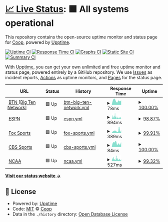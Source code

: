 # [📈 Live Status](https://CoopPlayzz.github.io/Webstatus-sports): <!--live status--> **🟩 All systems operational**

This repository contains the open-source uptime monitor and status page for [Coop](coopos.github.io/CoopOS), powered by [Upptime](https://github.com/upptime/upptime).

[![Uptime CI](https://github.com/CoopPlayzz/Webstatus-sports/workflows/Uptime%20CI/badge.svg)](https://github.com/CoopPlayzz/Webstatus-sports/actions?query=workflow%3A%22Uptime+CI%22)
[![Response Time CI](https://github.com/CoopPlayzz/Webstatus-sports/workflows/Response%20Time%20CI/badge.svg)](https://github.com/CoopPlayzz/Webstatus-sports/actions?query=workflow%3A%22Response+Time+CI%22)
[![Graphs CI](https://github.com/CoopPlayzz/Webstatus-sports/workflows/Graphs%20CI/badge.svg)](https://github.com/CoopPlayzz/Webstatus-sports/actions?query=workflow%3A%22Graphs+CI%22)
[![Static Site CI](https://github.com/CoopPlayzz/Webstatus-sports/workflows/Static%20Site%20CI/badge.svg)](https://github.com/CoopPlayzz/Webstatus-sports/actions?query=workflow%3A%22Static+Site+CI%22)
[![Summary CI](https://github.com/CoopPlayzz/Webstatus-sports/workflows/Summary%20CI/badge.svg)](https://github.com/CoopPlayzz/Webstatus-sports/actions?query=workflow%3A%22Summary+CI%22)

With [Upptime](https://upptime.js.org), you can get your own unlimited and free uptime monitor and status page, powered entirely by a GitHub repository. We use [Issues](https://github.com/CoopPlayzz/Webstatus-sports/issues) as incident reports, [Actions](https://github.com/CoopPlayzz/Webstatus-sports/actions) as uptime monitors, and [Pages](https://CoopPlayzz.github.io/Webstatus-sports) for the status page.

<!--start: status pages-->
<!-- This summary is generated by Upptime (https://github.com/upptime/upptime) -->
<!-- Do not edit this manually, your changes will be overwritten -->
<!-- prettier-ignore -->
| URL | Status | History | Response Time | Uptime |
| --- | ------ | ------- | ------------- | ------ |
| <img alt="" src="https://icons.duckduckgo.com/ip3/btn.com.ico" height="13"> [BTN [Big Ten Network]](https://btn.com) | 🟩 Up | [btn-big-ten-network.yml](https://github.com/CoopPlayzz/Webstatus-sports/commits/HEAD/history/btn-big-ten-network.yml) | <details><summary><img alt="Response time graph" src="./graphs/btn-big-ten-network/response-time-week.png" height="20"> 78ms</summary><br><a href="https://CoopPlayzz.github.io/Webstatus-sports/history/btn-big-ten-network"><img alt="Response time 99" src="https://img.shields.io/endpoint?url=https%3A%2F%2Fraw.githubusercontent.com%2FCoopPlayzz%2FWebstatus-sports%2FHEAD%2Fapi%2Fbtn-big-ten-network%2Fresponse-time.json"></a><br><a href="https://CoopPlayzz.github.io/Webstatus-sports/history/btn-big-ten-network"><img alt="24-hour response time 83" src="https://img.shields.io/endpoint?url=https%3A%2F%2Fraw.githubusercontent.com%2FCoopPlayzz%2FWebstatus-sports%2FHEAD%2Fapi%2Fbtn-big-ten-network%2Fresponse-time-day.json"></a><br><a href="https://CoopPlayzz.github.io/Webstatus-sports/history/btn-big-ten-network"><img alt="7-day response time 78" src="https://img.shields.io/endpoint?url=https%3A%2F%2Fraw.githubusercontent.com%2FCoopPlayzz%2FWebstatus-sports%2FHEAD%2Fapi%2Fbtn-big-ten-network%2Fresponse-time-week.json"></a><br><a href="https://CoopPlayzz.github.io/Webstatus-sports/history/btn-big-ten-network"><img alt="30-day response time 89" src="https://img.shields.io/endpoint?url=https%3A%2F%2Fraw.githubusercontent.com%2FCoopPlayzz%2FWebstatus-sports%2FHEAD%2Fapi%2Fbtn-big-ten-network%2Fresponse-time-month.json"></a><br><a href="https://CoopPlayzz.github.io/Webstatus-sports/history/btn-big-ten-network"><img alt="1-year response time 99" src="https://img.shields.io/endpoint?url=https%3A%2F%2Fraw.githubusercontent.com%2FCoopPlayzz%2FWebstatus-sports%2FHEAD%2Fapi%2Fbtn-big-ten-network%2Fresponse-time-year.json"></a></details> | <details><summary><a href="https://CoopPlayzz.github.io/Webstatus-sports/history/btn-big-ten-network">100.00%</a></summary><a href="https://CoopPlayzz.github.io/Webstatus-sports/history/btn-big-ten-network"><img alt="All-time uptime 100.00%" src="https://img.shields.io/endpoint?url=https%3A%2F%2Fraw.githubusercontent.com%2FCoopPlayzz%2FWebstatus-sports%2FHEAD%2Fapi%2Fbtn-big-ten-network%2Fuptime.json"></a><br><a href="https://CoopPlayzz.github.io/Webstatus-sports/history/btn-big-ten-network"><img alt="24-hour uptime 100.00%" src="https://img.shields.io/endpoint?url=https%3A%2F%2Fraw.githubusercontent.com%2FCoopPlayzz%2FWebstatus-sports%2FHEAD%2Fapi%2Fbtn-big-ten-network%2Fuptime-day.json"></a><br><a href="https://CoopPlayzz.github.io/Webstatus-sports/history/btn-big-ten-network"><img alt="7-day uptime 100.00%" src="https://img.shields.io/endpoint?url=https%3A%2F%2Fraw.githubusercontent.com%2FCoopPlayzz%2FWebstatus-sports%2FHEAD%2Fapi%2Fbtn-big-ten-network%2Fuptime-week.json"></a><br><a href="https://CoopPlayzz.github.io/Webstatus-sports/history/btn-big-ten-network"><img alt="30-day uptime 100.00%" src="https://img.shields.io/endpoint?url=https%3A%2F%2Fraw.githubusercontent.com%2FCoopPlayzz%2FWebstatus-sports%2FHEAD%2Fapi%2Fbtn-big-ten-network%2Fuptime-month.json"></a><br><a href="https://CoopPlayzz.github.io/Webstatus-sports/history/btn-big-ten-network"><img alt="1-year uptime 100.00%" src="https://img.shields.io/endpoint?url=https%3A%2F%2Fraw.githubusercontent.com%2FCoopPlayzz%2FWebstatus-sports%2FHEAD%2Fapi%2Fbtn-big-ten-network%2Fuptime-year.json"></a></details>
| <img alt="" src="https://icons.duckduckgo.com/ip3/espn.com.ico" height="13"> [ESPN](https://espn.com) | 🟩 Up | [espn.yml](https://github.com/CoopPlayzz/Webstatus-sports/commits/HEAD/history/espn.yml) | <details><summary><img alt="Response time graph" src="./graphs/espn/response-time-week.png" height="20"> 894ms</summary><br><a href="https://CoopPlayzz.github.io/Webstatus-sports/history/espn"><img alt="Response time 714" src="https://img.shields.io/endpoint?url=https%3A%2F%2Fraw.githubusercontent.com%2FCoopPlayzz%2FWebstatus-sports%2FHEAD%2Fapi%2Fespn%2Fresponse-time.json"></a><br><a href="https://CoopPlayzz.github.io/Webstatus-sports/history/espn"><img alt="24-hour response time 558" src="https://img.shields.io/endpoint?url=https%3A%2F%2Fraw.githubusercontent.com%2FCoopPlayzz%2FWebstatus-sports%2FHEAD%2Fapi%2Fespn%2Fresponse-time-day.json"></a><br><a href="https://CoopPlayzz.github.io/Webstatus-sports/history/espn"><img alt="7-day response time 894" src="https://img.shields.io/endpoint?url=https%3A%2F%2Fraw.githubusercontent.com%2FCoopPlayzz%2FWebstatus-sports%2FHEAD%2Fapi%2Fespn%2Fresponse-time-week.json"></a><br><a href="https://CoopPlayzz.github.io/Webstatus-sports/history/espn"><img alt="30-day response time 654" src="https://img.shields.io/endpoint?url=https%3A%2F%2Fraw.githubusercontent.com%2FCoopPlayzz%2FWebstatus-sports%2FHEAD%2Fapi%2Fespn%2Fresponse-time-month.json"></a><br><a href="https://CoopPlayzz.github.io/Webstatus-sports/history/espn"><img alt="1-year response time 714" src="https://img.shields.io/endpoint?url=https%3A%2F%2Fraw.githubusercontent.com%2FCoopPlayzz%2FWebstatus-sports%2FHEAD%2Fapi%2Fespn%2Fresponse-time-year.json"></a></details> | <details><summary><a href="https://CoopPlayzz.github.io/Webstatus-sports/history/espn">98.87%</a></summary><a href="https://CoopPlayzz.github.io/Webstatus-sports/history/espn"><img alt="All-time uptime 99.50%" src="https://img.shields.io/endpoint?url=https%3A%2F%2Fraw.githubusercontent.com%2FCoopPlayzz%2FWebstatus-sports%2FHEAD%2Fapi%2Fespn%2Fuptime.json"></a><br><a href="https://CoopPlayzz.github.io/Webstatus-sports/history/espn"><img alt="24-hour uptime 97.83%" src="https://img.shields.io/endpoint?url=https%3A%2F%2Fraw.githubusercontent.com%2FCoopPlayzz%2FWebstatus-sports%2FHEAD%2Fapi%2Fespn%2Fuptime-day.json"></a><br><a href="https://CoopPlayzz.github.io/Webstatus-sports/history/espn"><img alt="7-day uptime 98.87%" src="https://img.shields.io/endpoint?url=https%3A%2F%2Fraw.githubusercontent.com%2FCoopPlayzz%2FWebstatus-sports%2FHEAD%2Fapi%2Fespn%2Fuptime-week.json"></a><br><a href="https://CoopPlayzz.github.io/Webstatus-sports/history/espn"><img alt="30-day uptime 99.50%" src="https://img.shields.io/endpoint?url=https%3A%2F%2Fraw.githubusercontent.com%2FCoopPlayzz%2FWebstatus-sports%2FHEAD%2Fapi%2Fespn%2Fuptime-month.json"></a><br><a href="https://CoopPlayzz.github.io/Webstatus-sports/history/espn"><img alt="1-year uptime 99.50%" src="https://img.shields.io/endpoint?url=https%3A%2F%2Fraw.githubusercontent.com%2FCoopPlayzz%2FWebstatus-sports%2FHEAD%2Fapi%2Fespn%2Fuptime-year.json"></a></details>
| <img alt="" src="https://icons.duckduckgo.com/ip3/foxsports.com.ico" height="13"> [Fox Sports](https://foxsports.com) | 🟩 Up | [fox-sports.yml](https://github.com/CoopPlayzz/Webstatus-sports/commits/HEAD/history/fox-sports.yml) | <details><summary><img alt="Response time graph" src="./graphs/fox-sports/response-time-week.png" height="20"> 389ms</summary><br><a href="https://CoopPlayzz.github.io/Webstatus-sports/history/fox-sports"><img alt="Response time 695" src="https://img.shields.io/endpoint?url=https%3A%2F%2Fraw.githubusercontent.com%2FCoopPlayzz%2FWebstatus-sports%2FHEAD%2Fapi%2Ffox-sports%2Fresponse-time.json"></a><br><a href="https://CoopPlayzz.github.io/Webstatus-sports/history/fox-sports"><img alt="24-hour response time 615" src="https://img.shields.io/endpoint?url=https%3A%2F%2Fraw.githubusercontent.com%2FCoopPlayzz%2FWebstatus-sports%2FHEAD%2Fapi%2Ffox-sports%2Fresponse-time-day.json"></a><br><a href="https://CoopPlayzz.github.io/Webstatus-sports/history/fox-sports"><img alt="7-day response time 389" src="https://img.shields.io/endpoint?url=https%3A%2F%2Fraw.githubusercontent.com%2FCoopPlayzz%2FWebstatus-sports%2FHEAD%2Fapi%2Ffox-sports%2Fresponse-time-week.json"></a><br><a href="https://CoopPlayzz.github.io/Webstatus-sports/history/fox-sports"><img alt="30-day response time 437" src="https://img.shields.io/endpoint?url=https%3A%2F%2Fraw.githubusercontent.com%2FCoopPlayzz%2FWebstatus-sports%2FHEAD%2Fapi%2Ffox-sports%2Fresponse-time-month.json"></a><br><a href="https://CoopPlayzz.github.io/Webstatus-sports/history/fox-sports"><img alt="1-year response time 695" src="https://img.shields.io/endpoint?url=https%3A%2F%2Fraw.githubusercontent.com%2FCoopPlayzz%2FWebstatus-sports%2FHEAD%2Fapi%2Ffox-sports%2Fresponse-time-year.json"></a></details> | <details><summary><a href="https://CoopPlayzz.github.io/Webstatus-sports/history/fox-sports">99.91%</a></summary><a href="https://CoopPlayzz.github.io/Webstatus-sports/history/fox-sports"><img alt="All-time uptime 99.65%" src="https://img.shields.io/endpoint?url=https%3A%2F%2Fraw.githubusercontent.com%2FCoopPlayzz%2FWebstatus-sports%2FHEAD%2Fapi%2Ffox-sports%2Fuptime.json"></a><br><a href="https://CoopPlayzz.github.io/Webstatus-sports/history/fox-sports"><img alt="24-hour uptime 99.40%" src="https://img.shields.io/endpoint?url=https%3A%2F%2Fraw.githubusercontent.com%2FCoopPlayzz%2FWebstatus-sports%2FHEAD%2Fapi%2Ffox-sports%2Fuptime-day.json"></a><br><a href="https://CoopPlayzz.github.io/Webstatus-sports/history/fox-sports"><img alt="7-day uptime 99.91%" src="https://img.shields.io/endpoint?url=https%3A%2F%2Fraw.githubusercontent.com%2FCoopPlayzz%2FWebstatus-sports%2FHEAD%2Fapi%2Ffox-sports%2Fuptime-week.json"></a><br><a href="https://CoopPlayzz.github.io/Webstatus-sports/history/fox-sports"><img alt="30-day uptime 99.88%" src="https://img.shields.io/endpoint?url=https%3A%2F%2Fraw.githubusercontent.com%2FCoopPlayzz%2FWebstatus-sports%2FHEAD%2Fapi%2Ffox-sports%2Fuptime-month.json"></a><br><a href="https://CoopPlayzz.github.io/Webstatus-sports/history/fox-sports"><img alt="1-year uptime 99.65%" src="https://img.shields.io/endpoint?url=https%3A%2F%2Fraw.githubusercontent.com%2FCoopPlayzz%2FWebstatus-sports%2FHEAD%2Fapi%2Ffox-sports%2Fuptime-year.json"></a></details>
| <img alt="" src="https://icons.duckduckgo.com/ip3/www.cbssports.com.ico" height="13"> [CBS Sports](https://www.cbssports.com) | 🟩 Up | [cbs-sports.yml](https://github.com/CoopPlayzz/Webstatus-sports/commits/HEAD/history/cbs-sports.yml) | <details><summary><img alt="Response time graph" src="./graphs/cbs-sports/response-time-week.png" height="20"> 84ms</summary><br><a href="https://CoopPlayzz.github.io/Webstatus-sports/history/cbs-sports"><img alt="Response time 120" src="https://img.shields.io/endpoint?url=https%3A%2F%2Fraw.githubusercontent.com%2FCoopPlayzz%2FWebstatus-sports%2FHEAD%2Fapi%2Fcbs-sports%2Fresponse-time.json"></a><br><a href="https://CoopPlayzz.github.io/Webstatus-sports/history/cbs-sports"><img alt="24-hour response time 102" src="https://img.shields.io/endpoint?url=https%3A%2F%2Fraw.githubusercontent.com%2FCoopPlayzz%2FWebstatus-sports%2FHEAD%2Fapi%2Fcbs-sports%2Fresponse-time-day.json"></a><br><a href="https://CoopPlayzz.github.io/Webstatus-sports/history/cbs-sports"><img alt="7-day response time 84" src="https://img.shields.io/endpoint?url=https%3A%2F%2Fraw.githubusercontent.com%2FCoopPlayzz%2FWebstatus-sports%2FHEAD%2Fapi%2Fcbs-sports%2Fresponse-time-week.json"></a><br><a href="https://CoopPlayzz.github.io/Webstatus-sports/history/cbs-sports"><img alt="30-day response time 100" src="https://img.shields.io/endpoint?url=https%3A%2F%2Fraw.githubusercontent.com%2FCoopPlayzz%2FWebstatus-sports%2FHEAD%2Fapi%2Fcbs-sports%2Fresponse-time-month.json"></a><br><a href="https://CoopPlayzz.github.io/Webstatus-sports/history/cbs-sports"><img alt="1-year response time 120" src="https://img.shields.io/endpoint?url=https%3A%2F%2Fraw.githubusercontent.com%2FCoopPlayzz%2FWebstatus-sports%2FHEAD%2Fapi%2Fcbs-sports%2Fresponse-time-year.json"></a></details> | <details><summary><a href="https://CoopPlayzz.github.io/Webstatus-sports/history/cbs-sports">100.00%</a></summary><a href="https://CoopPlayzz.github.io/Webstatus-sports/history/cbs-sports"><img alt="All-time uptime 100.00%" src="https://img.shields.io/endpoint?url=https%3A%2F%2Fraw.githubusercontent.com%2FCoopPlayzz%2FWebstatus-sports%2FHEAD%2Fapi%2Fcbs-sports%2Fuptime.json"></a><br><a href="https://CoopPlayzz.github.io/Webstatus-sports/history/cbs-sports"><img alt="24-hour uptime 100.00%" src="https://img.shields.io/endpoint?url=https%3A%2F%2Fraw.githubusercontent.com%2FCoopPlayzz%2FWebstatus-sports%2FHEAD%2Fapi%2Fcbs-sports%2Fuptime-day.json"></a><br><a href="https://CoopPlayzz.github.io/Webstatus-sports/history/cbs-sports"><img alt="7-day uptime 100.00%" src="https://img.shields.io/endpoint?url=https%3A%2F%2Fraw.githubusercontent.com%2FCoopPlayzz%2FWebstatus-sports%2FHEAD%2Fapi%2Fcbs-sports%2Fuptime-week.json"></a><br><a href="https://CoopPlayzz.github.io/Webstatus-sports/history/cbs-sports"><img alt="30-day uptime 100.00%" src="https://img.shields.io/endpoint?url=https%3A%2F%2Fraw.githubusercontent.com%2FCoopPlayzz%2FWebstatus-sports%2FHEAD%2Fapi%2Fcbs-sports%2Fuptime-month.json"></a><br><a href="https://CoopPlayzz.github.io/Webstatus-sports/history/cbs-sports"><img alt="1-year uptime 100.00%" src="https://img.shields.io/endpoint?url=https%3A%2F%2Fraw.githubusercontent.com%2FCoopPlayzz%2FWebstatus-sports%2FHEAD%2Fapi%2Fcbs-sports%2Fuptime-year.json"></a></details>
| <img alt="" src="https://icons.duckduckgo.com/ip3/www.ncaa.com.ico" height="13"> [NCAA](https://www.ncaa.com) | 🟩 Up | [ncaa.yml](https://github.com/CoopPlayzz/Webstatus-sports/commits/HEAD/history/ncaa.yml) | <details><summary><img alt="Response time graph" src="./graphs/ncaa/response-time-week.png" height="20"> 527ms</summary><br><a href="https://CoopPlayzz.github.io/Webstatus-sports/history/ncaa"><img alt="Response time 476" src="https://img.shields.io/endpoint?url=https%3A%2F%2Fraw.githubusercontent.com%2FCoopPlayzz%2FWebstatus-sports%2FHEAD%2Fapi%2Fncaa%2Fresponse-time.json"></a><br><a href="https://CoopPlayzz.github.io/Webstatus-sports/history/ncaa"><img alt="24-hour response time 468" src="https://img.shields.io/endpoint?url=https%3A%2F%2Fraw.githubusercontent.com%2FCoopPlayzz%2FWebstatus-sports%2FHEAD%2Fapi%2Fncaa%2Fresponse-time-day.json"></a><br><a href="https://CoopPlayzz.github.io/Webstatus-sports/history/ncaa"><img alt="7-day response time 527" src="https://img.shields.io/endpoint?url=https%3A%2F%2Fraw.githubusercontent.com%2FCoopPlayzz%2FWebstatus-sports%2FHEAD%2Fapi%2Fncaa%2Fresponse-time-week.json"></a><br><a href="https://CoopPlayzz.github.io/Webstatus-sports/history/ncaa"><img alt="30-day response time 549" src="https://img.shields.io/endpoint?url=https%3A%2F%2Fraw.githubusercontent.com%2FCoopPlayzz%2FWebstatus-sports%2FHEAD%2Fapi%2Fncaa%2Fresponse-time-month.json"></a><br><a href="https://CoopPlayzz.github.io/Webstatus-sports/history/ncaa"><img alt="1-year response time 476" src="https://img.shields.io/endpoint?url=https%3A%2F%2Fraw.githubusercontent.com%2FCoopPlayzz%2FWebstatus-sports%2FHEAD%2Fapi%2Fncaa%2Fresponse-time-year.json"></a></details> | <details><summary><a href="https://CoopPlayzz.github.io/Webstatus-sports/history/ncaa">99.32%</a></summary><a href="https://CoopPlayzz.github.io/Webstatus-sports/history/ncaa"><img alt="All-time uptime 99.58%" src="https://img.shields.io/endpoint?url=https%3A%2F%2Fraw.githubusercontent.com%2FCoopPlayzz%2FWebstatus-sports%2FHEAD%2Fapi%2Fncaa%2Fuptime.json"></a><br><a href="https://CoopPlayzz.github.io/Webstatus-sports/history/ncaa"><img alt="24-hour uptime 100.00%" src="https://img.shields.io/endpoint?url=https%3A%2F%2Fraw.githubusercontent.com%2FCoopPlayzz%2FWebstatus-sports%2FHEAD%2Fapi%2Fncaa%2Fuptime-day.json"></a><br><a href="https://CoopPlayzz.github.io/Webstatus-sports/history/ncaa"><img alt="7-day uptime 99.32%" src="https://img.shields.io/endpoint?url=https%3A%2F%2Fraw.githubusercontent.com%2FCoopPlayzz%2FWebstatus-sports%2FHEAD%2Fapi%2Fncaa%2Fuptime-week.json"></a><br><a href="https://CoopPlayzz.github.io/Webstatus-sports/history/ncaa"><img alt="30-day uptime 99.43%" src="https://img.shields.io/endpoint?url=https%3A%2F%2Fraw.githubusercontent.com%2FCoopPlayzz%2FWebstatus-sports%2FHEAD%2Fapi%2Fncaa%2Fuptime-month.json"></a><br><a href="https://CoopPlayzz.github.io/Webstatus-sports/history/ncaa"><img alt="1-year uptime 99.58%" src="https://img.shields.io/endpoint?url=https%3A%2F%2Fraw.githubusercontent.com%2FCoopPlayzz%2FWebstatus-sports%2FHEAD%2Fapi%2Fncaa%2Fuptime-year.json"></a></details>

<!--end: status pages-->

[**Visit our status website →**](https://CoopPlayzz.github.io/Webstatus-sports)

## 📄 License

- Powered by: [Upptime](https://github.com/upptime/upptime)
- Code: [MIT](./LICENSE) © [Coop](coopos.github.io/CoopOS)
- Data in the `./history` directory: [Open Database License](https://opendatacommons.org/licenses/odbl/1-0/)
